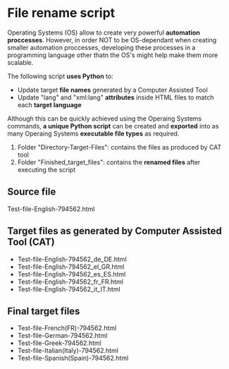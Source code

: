 # File rename script

Operating Systems (OS) allow to create very powerful **automation proccesses**. However, in order NOT to be OS-dependant when creating smaller automation proccesses, developing these processes in a programming language other thatn the OS's might help make them more scalable.

The following script **uses Python** to:

- Update target **file names** generated by a Computer Assisted Tool
- Update "lang" and "xml:lang" **attributes** inside HTML files to match each **target language**

Although this can be quickly achieved using the Operaing Systems commands, **a unique Python script** can be created and **exported** into as many Operaing Systems **executable file types** as required.

1. Folder "Directory-Target-Files": contains the files as produced by CAT tool
2. Folder "Finished_target_files": contains the **renamed files** after executing the script

## Source file

Test-file-English-794562.html

## Target files as generated by Computer Assisted Tool (CAT)

- Test-file-English-794562_de_DE.html
- Test-file-English-794562_el_GR.html
- Test-file-English-794562_es_ES.html
- Test-file-English-794562_fr_FR.html
- Test-file-English-794562_it_IT.html

## Final target files

- Test-file-French(FR)-794562.html
- Test-file-German-794562.html
- Test-file-Greek-794562.html
- Test-file-Italian(Italy)-794562.html
- Test-file-Spanish(Spain)-794562.html
